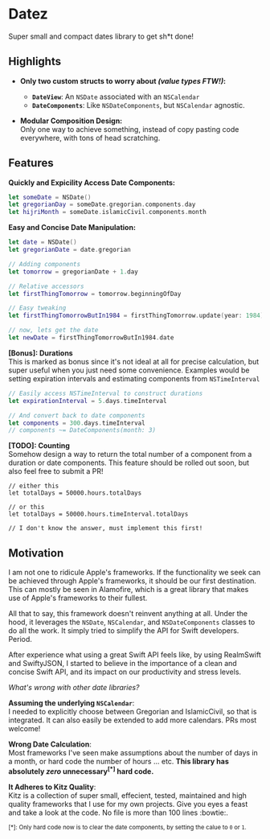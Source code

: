 
# Datez

Super small and compact dates library to get sh*t done!

## Highlights

+ __Only two custom structs to worry about _(value types FTW!)_:__
  - __`DateView`__: An `NSDate` associated with an `NSCalendar`
  - __`DateComponents`__: Like `NSDateComponents`, but `NSCalendar` agnostic.
  
+ __Modular Composition Design:__<br />
Only one way to achieve something, instead of copy pasting code everywhere, with tons of head scratching.

## Features

__Quickly and Expicility Access Date Components:__

```swift
let someDate = NSDate()
let gregorianDay = someDate.gregorian.components.day
let hijriMonth = someDate.islamicCivil.components.month
```

__Easy and Concise Date Manipulation:__

```swift
let date = NSDate()
let gregorianDate = date.gregorian

// Adding components
let tomorrow = gregorianDate + 1.day

// Relative accessors
let firstThingTomorrow = tomorrow.beginningOfDay

// Easy tweaking
let firstThingTomorrowButIn1984 = firstThingTomorrow.update(year: 1984)

// now, lets get the date
let newDate = firstThingTomorrowButIn1984.date
```

__[Bonus]: Durations__<br />
This is marked as bonus since it's not ideal at all for precise calculation, but super useful when you just need some convenience. Examples would be setting expiration intervals and estimating components from `NSTimeInterval`

```swift
// Easily access NSTimeInterval to construct durations
let expirationInterval = 5.days.timeInterval

// And convert back to date components
let components = 300.days.timeInterval
// components ~= DateComponents(month: 3)
```

__[TODO]: Counting__<br />
Somehow design a way to return the total number of a component from a duration or date components.
This feature should be rolled out soon, but also feel free to submit a PR!

```
// either this
let totalDays = 50000.hours.totalDays

// or this
let totalDays = 50000.hours.timeInterval.totalDays

// I don't know the answer, must implement this first!
```


## Motivation

I am not one to ridicule Apple's frameworks. If the functionality we seek can be achieved through Apple's frameworks, it should be our first destination. This can mostly be seen in Alamofire, which is a great library that makes use of Apple's frameworks to their fullest. 

All that to say, this framework doesn't reinvent anything at all. Under the hood, it leverages the `NSDate`, `NSCalendar`, and `NSDateComponents` classes to do all the work. It simply tried to simplify the API for Swift developers. Period.

After experience what using a great Swift API feels like, by using RealmSwift and SwiftyJSON, I started to believe in the importance of a clean and concise Swift API, and its impact on our productivity and stress levels.

_What's wrong with other date libraries?_

__Assuming the underlying `NSCalendar`__:<br />
I needed to explicitly choose between Gregorian and IslamicCivil, so that is integrated. It can also easily be extended to add more calendars. PRs most welcome!

__Wrong Date Calculation__:<br />
Most frameworks I've seen make assumptions about the number of days in a month, or hard code the number of hours ... etc. __This library has absolutely _zero_ unnecessary<sup>[*]</sup> hard code.__

__It Adheres to Kitz Quality__:<br />
Kitz is a collection of super small, effecient, tested, maintained and high quality frameworks that I use for my own projects. Give you eyes a feast and take a look at the code. No file is more than 100 lines :bowtie:.

<sup>[*]: Only hard code now is to clear the date components, by setting the calue to `0` or `1`.</sup>
